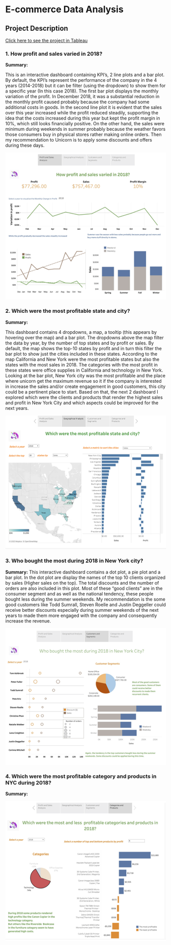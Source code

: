 # E-commerce Data Analysis
## Project Description

[Click here to see the project in Tableau](https://public.tableau.com/views/E-commerceDataAnalysis_16819218022800/Story1?:language=en-US&publish=yes&:display_count=n&:origin=viz_share_link)


### 1. How profit and sales varied in 2018?
**Summary:**

This is an interactive dashboard containing KPI’s, 2 line plots and a bar plot. By default, the KPI’s represent the performance of the company in the 4 years (2014-2018) but it can be filter (using the dropdown) to show them for a specific year (In this case 2018). The first bar plot displays the monthly variation of the profit. In December 2018, it was a substantial reduction in the monthly profit caused probably because the company had some additional costs in goods. In the second line plot it is evident that the sales over this year increased while the profit reduced steadily, supporting the idea that the costs increased during this year but kept the profit margin in 10%, which still looks financially positive. On the other hand, the sales were minimum during weekends in summer probably because the weather favors those consumers buy in physical stores rather making online orders. Then my recommendation to Unicorn is to apply some discounts and offers during these days. 

 <img src="https://github.com/jorgeUnas/E-commerce_Data_Analysis/blob/main/How%20profit%20and%20sales%20varied%20in%202018.png" alt="How profit and sales varied in 2018?"> 


### 2. Which were the most profitable state and city?
**Summary:**

This dashboard contains 4 dropdowns, a map, a tooltip (this appears by hovering over the map) and a bar plot. The dropdowns above the map filter the data by year, by the number of top states and by profit or sales. By default, the map shows the top-10 states by profit and in turn this filter the bar plot to show just the cities included in these states. According to the map California and New York were the most profitable states but also the states with the most sales in 2018. The categories with the most profit in these states were office supplies in California and technology in New York.
Looking at the bar plot, New York city was the most profitable and the place where unicorn get the maximum revenue so it if the company is interested in increase the sales and/or create engagement in good customers, this city could be a pertinent place to start. Based on that, the next 2 dashboard I explored which were the clients and products that render the highest sales and profit in New York City and which aspects could be improved for the next years. 

 <img src="https://github.com/jorgeUnas/E-commerce_Data_Analysis/blob/main/Which%20were%20the%20most%20profitable%20state%20and%20city.png" alt="Which were the most profitable state and city?"> 

### 3. Who bought the most during 2018 in New York city? 
**Summary:**
This interactive dashboard contains a dot plot, a pie plot and a bar plot. In the dot plot are display the names of the top 10 clients organized by sales (Higher sales on the top). The total discounts and the number of orders are also included in this plot. Most of these “good clients” are in the consumer segment and as well as the national tendency, these people bought less during the summer weekends. My recommendation is the some good customers like Todd Sumrall, Steven Roelle and Justin Deggeller could receive better discounts especially during summer weekends of the next years to made them more engaged with the company and consequently increase the revenue.  

 <img src="https://github.com/jorgeUnas/E-commerce_Data_Analysis/blob/main/Who%20bought%20the%20most%20during%202018%20in%20New%20York%20city.png" alt="Who bought the most during 2018 in New York city?"> 

### 4. Which were the most profitable category and products in NYC during 2018?
**Summary:**

 <img src="https://github.com/jorgeUnas/E-commerce_Data_Analysis/blob/main/Which%20were%20the%20most%20profitable%20category%20and%20products.png" alt="Which were the most profitable category and products in NYC during 2018?"> 

